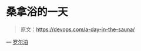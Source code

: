 # 桑拿浴的一天

> 原文：<https://devops.com/a-day-in-the-sauna/>

— [罗尔泊](https://devops.com/author/breselman/)